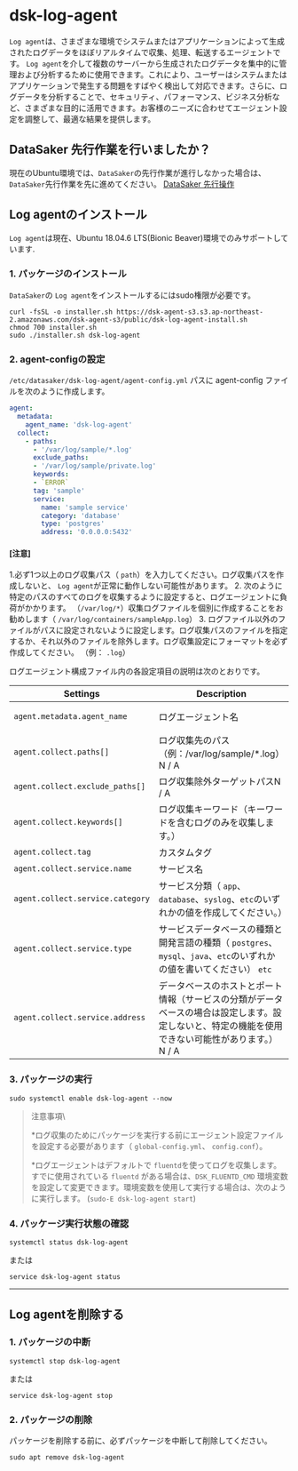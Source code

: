 # dsk-log-agent

`Log agent`は、さまざまな環境でシステムまたはアプリケーションによって生成されたログデータをほぼリアルタイムで収集、処理、転送するエージェントです。 `Log agent`を介して複数のサーバーから生成されたログデータを集中的に管理および分析するために使用できます。これにより、ユーザーはシステムまたはアプリケーションで発生する問題をすばやく検出して対応できます。さらに、ログデータを分析することで、セキュリティ、パフォーマンス、ビジネス分析など、さまざまな目的に活用できます。お客様のニーズに合わせてエージェント設定を調整して、最適な結果を提供します。

## DataSaker 先行作業を行いましたか？

現在のUbuntu環境では、`DataSaker`の先行作業が進行しなかった場合は、`DataSaker`先行作業を先に進めてください。 [DataSaker 先行操作]($%7BPREPARATION\_MANUAL\_KR%7D/)

## Log agentのインストール

`Log agent`は現在、Ubuntu 18.04.6 LTS(Bionic Beaver)環境でのみサポートしています.

### 1. パッケージのインストール

`DataSaker`の `Log agent`をインストールするにはsudo権限が必要です。

```shell
curl -fsSL -o installer.sh https://dsk-agent-s3.s3.ap-northeast-2.amazonaws.com/dsk-agent-s3/public/dsk-log-agent-install.sh
chmod 700 installer.sh
sudo ./installer.sh dsk-log-agent
```

### 2. agent-configの設定

`/etc/datasaker/dsk-log-agent/agent-config.yml` パスに agent-config ファイルを次のように作成します。

``` yaml
agent:
  metadata:
    agent_name: 'dsk-log-agent'
  collect:
    - paths:
      - '/var/log/sample/*.log'
      exclude_paths:
      - '/var/log/sample/private.log'
      keywords:
      - `ERROR`
      tag: 'sample'
      service:
        name: 'sample service'
        category: 'database'
        type: 'postgres'
        address: '0.0.0.0:5432'
```

#### **\[注意]**

1.必ず1つ以上のログ収集パス（ `path`）を入力してください。ログ収集パスを作成しないと、 `Log agent`が正常に動作しない可能性があります。
2. 次のように特定のパスのすべてのログを収集するように設定すると、ログエージェントに負荷がかかります。 （`/var/log/*`）収集ログファイルを個別に作成することをお勧めします（ `/var/log/containers/sampleApp.log`）
3. ログファイル以外のファイルがパスに設定されないように設定します。ログ収集パスのファイルを指定するか、それ以外のファイルを除外します。ログ収集設定にフォーマットを必ず作成してください。 （例： `.log`）

ログエージェント構成ファイル内の各設定項目の説明は次のとおりです。

| **Settings** | **Description** | **Default** | **Necessary** |
| -------------------------------- | --------------------------------------------------------------------------------------- | :-------------: | :-----------: |
| `agent.metadata.agent_name` |ログエージェント名| `dsk-log-agent` | |
| `agent.collect.paths[]` |ログ収集先のパス（例：/var/log/sample/\*.log） N / A | **✓** |
| `agent.collect.exclude_paths[]` |ログ収集除外ターゲットパスN / A | |
| `agent.collect.keywords[]` |ログ収集キーワード（キーワードを含むログのみを収集します。）| N / A | |
| `agent.collect.tag` |カスタムタグ| N / A | |
| `agent.collect.service.name` |サービス名| `default` | |
| `agent.collect.service.category` |サービス分類（ `app`、`database`、`syslog`、`etc`のいずれかの値を作成してください。）| `etc` | |
| `agent.collect.service.type` |サービスデータベースの種類と開発言語の種類（ `postgres`、`mysql`、`java`、`etc`のいずれかの値を書いてください） `etc` | |
| `agent.collect.service.address` |データベースのホストとポート情報（サービスの分類がデータベースの場合は設定します。設定しないと、特定の機能を使用できない可能性があります。） N / A | ⚠️|

### 3. パッケージの実行

```shell
sudo systemctl enable dsk-log-agent --now
```

>注意事項\
>
>
> *ログ収集のためにパッケージを実行する前にエージェント設定ファイルを設定する必要があります（ `global-config.yml`、 `config.conf`）。
>
> *ログエージェントはデフォルトで `fluentd`を使ってログを収集します。すでに使用されている `fluentd` がある場合は、`DSK_FLUENTD_CMD` 環境変数を設定して変更できます。環境変数を使用して実行する場合は、次のように実行します。 (`sudo-E dsk-log-agent start`)

### 4. パッケージ実行状態の確認

```shell
systemctl status dsk-log-agent
```

または

```shell
service dsk-log-agent status
```

***

## Log agentを削除する

### 1. パッケージの中断

```shell
systemctl stop dsk-log-agent
```

または

```shell
service dsk-log-agent stop
```

### 2. パッケージの削除

パッケージを削除する前に、必ずパッケージを中断して削除してください。

```shell
sudo apt remove dsk-log-agent
```